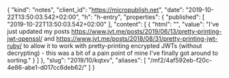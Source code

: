 {
  "kind": "notes",
  "client_id": "https://micropublish.net",
  "date": "2019-10-22T13:50:03.542+02:00",
  "h": "h-entry",
  "properties": {
    "published": [
      "2019-10-22T13:50:03.542+02:00"
    ],
    "content": [
      {
        "html": "",
        "value": "I've just updated my posts https://www.jvt.me/posts/2019/06/13/pretty-printing-jwt-openssl/ and https://www.jvt.me/posts/2018/08/31/pretty-printing-jwt-ruby/ to allow it to work with pretty-printing encrypted JWTs (without decrypting) - this was a bit of a pain point of mine I've finally got around to sorting."
      }
    ]
  },
  "slug": "2019/10/kqtxv",
  "aliases": [
    "/mf2/4af592eb-f20c-4e86-abe1-d017cc6deb62/"
  ]
}
